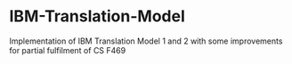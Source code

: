 # IBM-Translation-Model
Implementation of IBM Translation Model 1 and 2 with some improvements for partial fulfilment of CS F469
